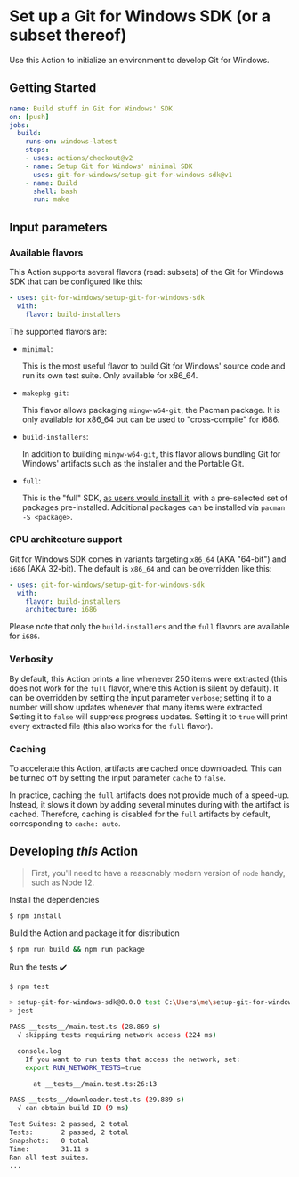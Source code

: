 # Set up a Git for Windows SDK (or a subset thereof)

Use this Action to initialize an environment to develop Git for Windows.

## Getting Started

```yaml
name: Build stuff in Git for Windows' SDK
on: [push]
jobs:
  build:
    runs-on: windows-latest
    steps:
    - uses: actions/checkout@v2
    - name: Setup Git for Windows' minimal SDK
      uses: git-for-windows/setup-git-for-windows-sdk@v1
    - name: Build
      shell: bash
      run: make
```

## Input parameters

### Available flavors

This Action supports several flavors (read: subsets) of the Git for Windows SDK that can be configured like this:

```yaml
- uses: git-for-windows/setup-git-for-windows-sdk
  with:
    flavor: build-installers
```

The supported flavors are:

- `minimal`:

  This is the most useful flavor to build Git for Windows' source code and run its own test suite. Only available for x86_64.

- `makepkg-git`:

  This flavor allows packaging `mingw-w64-git`, the Pacman package. It is only available for x86_64 but can be used to "cross-compile" for i686.

- `build-installers`:

  In addition to building `mingw-w64-git`, this flavor allows bundling Git for Windows' artifacts such as the installer and the Portable Git.

- `full`:

  This is the "full" SDK, [as users would install it](https://gitforwindows.org/#download-sdk), with a pre-selected set of packages pre-installed. Additional packages can be installed via `pacman -S <package>`.

### CPU architecture support

Git for Windows SDK comes in variants  targeting `x86_64` (AKA "64-bit") and `i686` (AKA 32-bit). The default is `x86_64` and can be overridden like this:

```yaml
- uses: git-for-windows/setup-git-for-windows-sdk
  with:
    flavor: build-installers
    architecture: i686
```

Please note that only the `build-installers` and the `full` flavors are available for `i686`.

### Verbosity

By default, this Action prints a line whenever 250 items were extracted (this does not work for the `full` flavor, where this Action is silent by default). It can be overridden by setting the input parameter `verbose`; setting it to a number will show updates whenever that many items were extracted. Setting it to `false` will suppress progress updates. Setting it to `true` will print every extracted file (this also works for the `full` flavor).

### Caching

To accelerate this Action, artifacts are cached once downloaded. This can be turned off by setting the input parameter `cache` to `false`.

In practice, caching the `full` artifacts does not provide much of a speed-up. Instead, it slows it down by adding several minutes during with the artifact is cached. Therefore, caching is disabled for the `full` artifacts by default, corresponding to `cache: auto`.

## Developing _this_ Action

> First, you'll need to have a reasonably modern version of `node` handy, such as Node 12.

Install the dependencies

```bash
$ npm install
```

Build the Action and package it for distribution

```bash
$ npm run build && npm run package
```

Run the tests :heavy_check_mark:

```bash
$ npm test

> setup-git-for-windows-sdk@0.0.0 test C:\Users\me\setup-git-for-windows-sdk
> jest

PASS __tests__/main.test.ts (28.869 s)
  √ skipping tests requiring network access (224 ms)

  console.log
    If you want to run tests that access the network, set:
    export RUN_NETWORK_TESTS=true

      at __tests__/main.test.ts:26:13

PASS __tests__/downloader.test.ts (29.889 s)
  √ can obtain build ID (9 ms)

Test Suites: 2 passed, 2 total
Tests:       2 passed, 2 total
Snapshots:   0 total
Time:        31.11 s
Ran all test suites.
...
```
